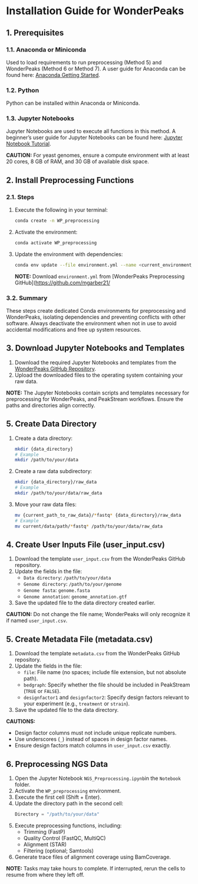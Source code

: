 
# Installation Guide for WonderPeaks

## 1. Prerequisites

### 1.1. Anaconda or Miniconda
Used to load requirements to run preprocessing (Method 5) and WonderPeaks (Method 6 or Method 7). A user guide for Anaconda can be found here: [Anaconda Getting Started](https://docs.anaconda.com/anaconda/getting-started/).

### 1.2. Python
Python can be installed within Anaconda or Miniconda.

### 1.3. Jupyter Notebooks
Jupyter Notebooks are used to execute all functions in this method. A beginner’s user guide for Jupyter Notebooks can be found here: [Jupyter Notebook Tutorial](https://www.dataquest.io/blog/jupyter-notebook-tutorial/).

**CAUTION:** For yeast genomes, ensure a compute environment with at least 20 cores, 8 GB of RAM, and 30 GB of available disk space.

## 2. Install Preprocessing Functions

### 2.1. Steps
1. Execute the following in your terminal:
    ```bash
    conda create -n WP_preprocessing
    ```
2. Activate the environment:
    ```bash
    conda activate WP_preprocessing
    ```
3. Update the environment with dependencies:
    ```bash
    conda env update --file environment.yml --name <current_environment_name>
    ```
    **NOTE:** Download `environment.yml` from [WonderPeaks Preprocessing GitHub](https://github.com/mgarber21/
### 3.2. Summary
These steps create dedicated Conda environments for preprocessing and WonderPeaks, isolating dependencies and preventing conflicts with other software. Always deactivate the environment when not in use to avoid accidental modifications and free up system resources.

## 3. Download Jupyter Notebooks and Templates
1. Download the required Jupyter Notebooks and templates from the [WonderPeaks GitHub Repository](https://github.com/mgarber21/WonderPeaks.git).
2. Upload the downloaded files to the operating system containing your raw data.

**NOTE:** The Jupyter Notebooks contain scripts and templates necessary for preprocessing for WonderPeaks, and PeakStream workflows. Ensure the paths and directories align correctly.

## 5. Create Data Directory
1. Create a data directory:
    ```bash
    mkdir {data_directory}
    # Example
    mkdir /path/to/your/data
    ```
2. Create a raw data subdirectory:
    ```bash
    mkdir {data_directory}/raw_data
    # Example
    mkdir /path/to/your/data/raw_data
    ```
3. Move your raw data files:
    ```bash
    mv {current_path_to_raw_data}/*fastq* {data_directory}/raw_data
    # Example
    mv current/data/path/*fastq* /path/to/your/data/raw_data
    ```

## 4. Create User Inputs File (user_input.csv)
1. Download the template `user_input.csv` from the WonderPeaks GitHub repository.
2. Update the fields in the file:
    - `Data directory`: `/path/to/your/data`
    - `Genome directory`: `/path/to/your/genome`
    - `Genome fasta`: `genome.fasta`
    - `Genome annotation`: `genome_annotation.gtf`
3. Save the updated file to the data directory created earlier.

**CAUTION:** Do not change the file name; WonderPeaks will only recognize it if named `user_input.csv`.

## 5. Create Metadata File (metadata.csv)
1. Download the template `metadata.csv` from the WonderPeaks GitHub repository.
2. Update the fields in the file:
    - `file`: File name (no spaces; include file extension, but not absolute path).
    - `bedgraph`: Specify whether the file should be included in PeakStream (`TRUE` or `FALSE`).
    - `designfactor1` and `designfactor2`: Specify design factors relevant to your experiment (e.g., `treatment` or `strain`).
3. Save the updated file to the data directory.

**CAUTIONS:**
- Design factor columns must not include unique replicate numbers.
- Use underscores (`_`) instead of spaces in design factor names.
- Ensure design factors match columns in `user_input.csv` exactly.

## 6. Preprocessing NGS Data

1. Open the Jupyter Notebook `NGS_Preprocessing.ipynb`in the `Notebook` folder.
2. Activate the `WP_preprocessing` environment.
3. Execute the first cell (Shift + Enter).
4. Update the directory path in the second cell:
    ```python
    Directory = "/path/to/your/data"
    ```
5. Execute preprocessing functions, including:
    - Trimming (FastP)
    - Quality Control (FastQC, MultiQC)
    - Alignment (STAR)
    - Filtering (optional; Samtools)
6. Generate trace files of alignment coverage using BamCoverage.

**NOTE:** Tasks may take hours to complete. If interrupted, rerun the cells to resume from where they left off.
